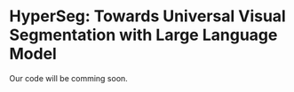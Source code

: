 # HyperSeg: Towards Universal Visual Segmentation with Large Language Model
Our code will be comming soon.
